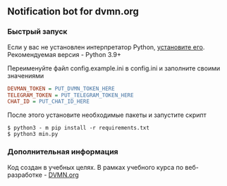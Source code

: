 ## Notification bot for dvmn.org


### **Быстрый запуск**

Если у вас не установлен интерпретатор Python, [установите его](https://www.python.org).  
Рекомендуемая версия - Python 3.9+

Переименуйте файл config.example.ini в config.ini и заполните своими значениями

```ini
DEVMAN_TOKEN = PUT_DVMN_TOKEN_HERE
TELEGRAM_TOKEN = PUT_TELEGRAM_TOKEN_HERE
CHAT_ID = PUT_CHAT_ID_HERE
```

После этого установите необходимые пакеты и запустите скрипт

```commandline
$ python3 - m pip install -r requirements.txt
$ python3 min.py
```

### **Дополнительная информация**
Код создан в учебных целях. В рамках учебного курса по веб-разработке - [DVMN.org](https://dvmn.org)